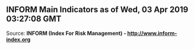## INFORM Main Indicators as of Wed, 03 Apr 2019 03:27:08 GMT

Source: **INFORM (Index For Risk Management) - http://www.inform-index.org**